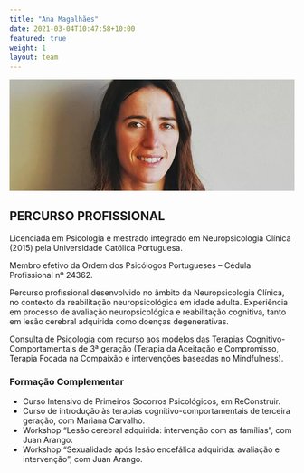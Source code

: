 ```yaml
---
title: "Ana Magalhães"
date: 2021-03-04T10:47:58+10:00
featured: true
weight: 1
layout: team
---
```


![Ana Magalhães](/images/team/ana.webp)

## PERCURSO PROFISSIONAL 

Licenciada em Psicologia e mestrado integrado em Neuropsicologia Clínica (2015) pela Universidade Católica Portuguesa. 

Membro efetivo da Ordem dos Psicólogos Portugueses – Cédula Profissional nº 24362. 

Percurso profissional desenvolvido no âmbito da Neuropsicologia Clínica, no contexto da reabilitação neuropsicológica em idade adulta. Experiência em processo de avaliação neuropsicológica e reabilitação cognitiva, tanto em lesão cerebral adquirida como doenças degenerativas. 

Consulta de Psicologia com recurso aos modelos das Terapias Cognitivo-Comportamentais de 3ª geração (Terapia da Aceitação e Compromisso, Terapia Focada na Compaixão e intervenções baseadas no Mindfulness). 

### Formação Complementar
* Curso Intensivo de Primeiros Socorros Psicológicos, em ReConstruir. 
* Curso de introdução às terapias cognitivo-comportamentais de terceira geração, com Mariana Carvalho. 
* Workshop “Lesão cerebral adquirida: intervenção com as famílias”, com Juan Arango. 
* Workshop “Sexualidade após lesão encefálica adquirida: avaliação e intervenção”, com Juan Arango. 